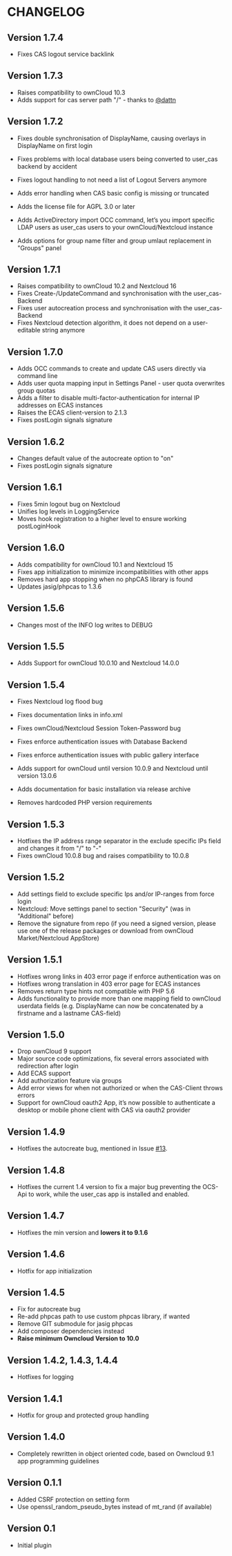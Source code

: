 CHANGELOG
=========

Version 1.7.4
-------------

* Fixes CAS logout service backlink


Version 1.7.3
-------------

* Raises compatibility to ownCloud 10.3
* Adds support for cas server path "/" - thanks to [@dattn](https://github.com/dattn)


Version 1.7.2
-------------

* Fixes double synchronisation of DisplayName, causing overlays in DisplayName on first login
* Fixes problems with local database users being converted to user_cas backend by accident
* Fixes logout handling to not need a list of Logout Servers anymore

* Adds error handling when CAS basic config is missing or truncated
* Adds the license file for AGPL 3.0 or later
* Adds ActiveDirectory import OCC command, let’s you import specific LDAP users as user_cas users to your ownCloud/Nextcloud instance
* Adds options for group name filter and group umlaut replacement in "Groups" panel


Version 1.7.1
-------------

* Raises compatibility to ownCloud 10.2 and Nextcloud 16
* Fixes Create-/UpdateCommand and synchronisation with the user_cas-Backend
* Fixes user autocreation process and synchronisation with the user_cas-Backend
* Fixes Nextcloud detection algorithm, it does not depend on a user-editable string anymore


Version 1.7.0
-------------

* Adds OCC commands to create and update CAS users directly via command line
* Adds user quota mapping input in Settings Panel - user quota overwrites group quotas
* Adds a filter to disable multi-factor-authentication for internal IP addresses on ECAS instances
* Raises the ECAS client-version to 2.1.3
* Fixes postLogin signals signature


Version 1.6.2
-------------
* Changes default value of the autocreate option to "on"
* Fixes postLogin signals signature


Version 1.6.1
-------------
* Fixes 5min logout bug on Nextcloud
* Unifies log levels in LoggingService
* Moves hook registration to a higher level to ensure working postLoginHook


Version 1.6.0
-------------
* Adds compatibility for ownCloud 10.1 and Nextcloud 15
* Fixes app initialization to minimize incompatibilities with other apps
* Removes hard app stopping when no phpCAS library is found
* Updates jasig/phpcas to 1.3.6


Version 1.5.6
-------------
* Changes most of the INFO log writes to DEBUG


Version 1.5.5
-------------
* Adds Support for ownCloud 10.0.10 and Nextcloud 14.0.0


Version 1.5.4
-------------
* Fixes Nextcloud log flood bug
* Fixes documentation links in info.xml
* Fixes ownCloud/Nextcloud Session Token-Password bug
* Fixes enforce authentication issues with Database Backend
* Fixes enforce authentication issues with public gallery interface


* Adds support for ownCloud until version 10.0.9 and Nextcloud until version 13.0.6
* Adds documentation for basic installation via release archive


* Removes hardcoded PHP version requirements


Version 1.5.3
-------------
* Hotfixes the IP address range separator in the exclude specific IPs field and changes it from "/" to "-"
* Fixes ownCloud 10.0.8 bug and raises compatibility to 10.0.8

Version 1.5.2
-------------
* Add settings field to exclude specific Ips and/or IP-ranges from force login
* Nextcloud: Move settings panel to section "Security" (was in "Additional" before)
* Remove the signature from repo (if you need a signed version, please use one of the release packages or download from ownCloud Market/Nextcloud AppStore)

Version 1.5.1
-------------
* Hotfixes wrong links in 403 error page if enforce authentication was on
* Hotfixes wrong translation in 403 error page for ECAS instances
* Removes return type hints not compatible with PHP 5.6
* Adds functionality to provide more than one mapping field to ownCloud userdata fields (e.g. DisplayName can now be concatenated by a firstname and a lastname CAS-field)

Version 1.5.0
-------------
* Drop ownCloud 9 support
* Major source code optimizations, fix several errors associated with redirection after login
* Add ECAS support
* Add authorization feature via groups
* Add error views for when not authorized or when the CAS-Client throws errors
* Support for ownCloud oauth2 App, it’s now possible to authenticate a desktop or mobile phone client with CAS via oauth2 provider

Version 1.4.9
-------------
* Hotfixes the autocreate bug, mentioned in Issue [#13](https://github.com/felixrupp/user_cas/issues/13).

Version 1.4.8
-------------
* Hotfixes the current 1.4 version to fix a major bug preventing the OCS-Api to work, while the user_cas app is installed and enabled.

Version 1.4.7
-------------
* Hotfixes the min version and **lowers it to 9.1.6**

Version 1.4.6
-------------
* Hotfix for app initialization

Version 1.4.5
-------------
* Fix for autocreate bug
* Re-add phpcas path to use custom phpcas library, if wanted
* Remove GIT submodule for jasig phpcas
* Add composer dependencies instead
* **Raise minimum Owncloud Version to 10.0**

Version 1.4.2, 1.4.3, 1.4.4
---------------------------
* Hotfixes for logging

Version 1.4.1
-------------
* Hotfix for group and protected group handling

Version 1.4.0
-------------
* Completely rewritten in object oriented code, based on Owncloud 9.1 app programming guidelines

Version 0.1.1
-------------
* Added CSRF protection on setting form
* Use openssl_random_pseudo_bytes instead of mt_rand (if available)

Version 0.1
-------------
* Initial plugin
